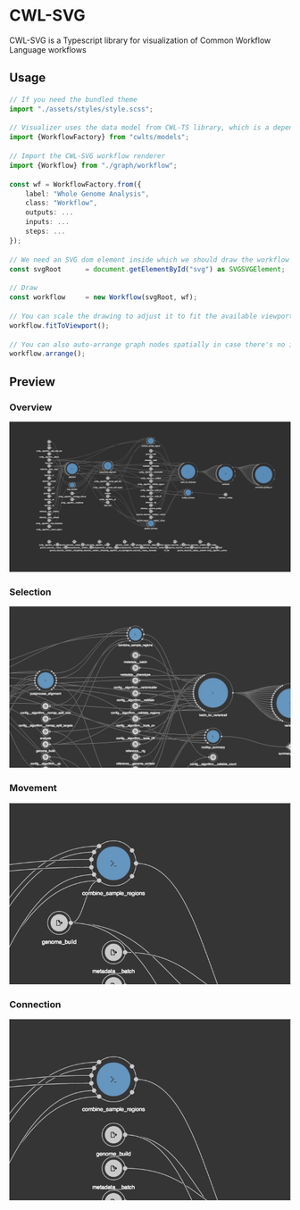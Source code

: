 # CWL-SVG

CWL-SVG is a Typescript library for visualization of Common Workflow Language workflows
 
## Usage

```typescript
// If you need the bundled theme
import "./assets/styles/style.scss";

// Visualizer uses the data model from CWL-TS library, which is a dependency
import {WorkflowFactory} from "cwlts/models";

// Import the CWL-SVG workflow renderer 
import {Workflow} from "./graph/workflow";

const wf = WorkflowFactory.from({
    label: "Whole Genome Analysis",
    class: "Workflow",
    outputs: ...
    inputs: ...
    steps: ...
});

// We need an SVG dom element inside which we should draw the workflow
const svgRoot      = document.getElementById("svg") as SVGSVGElement;

// Draw
const workflow     = new Workflow(svgRoot, wf);

// You can scale the drawing to adjust it to fit the available viewport 
workflow.fitToViewport();

// You can also auto-arrange graph nodes spatially in case there's no information about node positions inside the CWL document
workflow.arrange();
```

## Preview

### Overview
![Arranged and scaled BCBio workflow](./docs/images/bcbio.png)


### Selection
![Selection and Highlighting](./docs/images/bcbio-selection.gif)

### Movement
![Movement](./docs/images/bcbio-movement.gif)

### Connection
![Connecting Nodesd](./docs/images/bcbio-connection.gif)